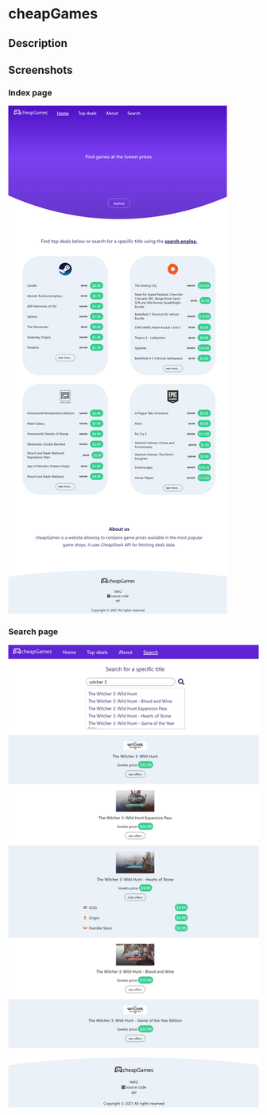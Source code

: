 # cheapGames

## Description

## Screenshots

### Index page

![Index page](./screenshots/index-page.png "Index page")

### Search page

![Search page](./screenshots/search-page.png "Search page")

